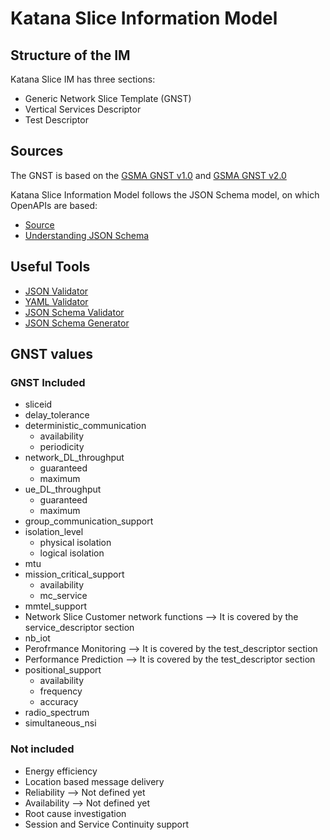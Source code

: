 # Katana Slice Information Model

## Structure of the IM
Katana Slice IM has three sections:

* Generic Network Slice Template (GNST)
* Vertical Services Descriptor
* Test Descriptor

## Sources
The GNST is based on the [GSMA GNST v1.0](https://www.gsma.com/newsroom/wp-content/uploads//NG.116-v1.0.pdf)
and [GSMA GNST v2.0](https://www.gsma.com/newsroom/wp-content/uploads//NG.116-v2.0.pdf)

Katana Slice Information Model follows the JSON Schema model, on which OpenAPIs are based:

* [Source](http://json-schema.org/)
* [Understanding JSON Schema](http://json-schema.org/understanding-json-schema/UnderstandingJSONSchema.pdf)

## Useful Tools
* [JSON Validator](https://jsonlint.com/)
* [YAML Validator](http://www.yamllint.com/)
* [JSON Schema Validator](https://www.jsonschemavalidator.net/)
* [JSON Schema Generator](https://jsonschema.net/)

## GNST values
### GNST Included
* sliceid
* delay_tolerance
* deterministic_communication
    - availability
    - periodicity
* network_DL_throughput
    - guaranteed
    - maximum
* ue_DL_throughput
    - guaranteed
    - maximum
* group_communication_support
* isolation_level
    - physical isolation
    - logical isolation
* mtu
* mission_critical_support
    - availability
    - mc_service
* mmtel_support
* Network Slice Customer network functions --> It is covered by the service_descriptor section
* nb_iot
* Perofrmance Monitoring --> It is covered by the test_descriptor section
* Performance Prediction --> It is covered by the test_descriptor section
* positional_support
    - availability
    - frequency
    - accuracy
* radio_spectrum
* simultaneous_nsi

### Not included
* Energy efficiency
* Location based message delivery
* Reliability --> Not defined yet
* Availability --> Not defined yet
* Root cause investigation
* Session and Service Continuity support